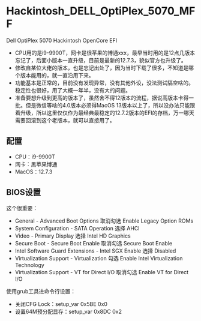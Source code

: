 # Hackintosh_DELL_OptiPlex_5070_MFF
Dell OptiPlex 5070 Hackintosh OpenCore EFI
- CPU用的是i9-9900T，网卡是很苹果的博通xxx，最早当时用的是12点几版本忘记了，后面小版本一直升级，目前是最新的12.7.3，貌似官方也升级了。
- 修改自某位大佬的版本，也是忘记出处了，因为当时下载了很多，不知道是哪个版本能用的，就一直沿用下来。
- 功能基本是正常的，目前没有发现异常，没有其他外设，没法测试隔空啥的。稳定性也很好，用了大概一年半，没有大的问题。
- 准备要想升级到更高的版本了，虽然舍不得12版本的流程，据说高版本卡得一批。但是微信等啥的4.0版本必须得MacOS 13版本以上了，所以没办法只能跟着升级，所以这里仅仅作为最经典最稳定的12.7.2版本的EFI的存档，万一哪天需要回滚到这个老版本，就可以直接用了。

## 配置 ##
- CPU：i9-9900T
- 网卡：黑苹果博通
- MacOS：12.7.3

## BIOS设置 ##
这个很重要：
- General - Advanced Boot Options 取消勾选 Enable Legacy Option ROMs
- System Configuration - SATA Operation 选择 AHCI
- Video - Primary Display 选择 Intel HD Graphics
- Secure Boot - Secure Boot Enable 取消勾选 Secure Boot Enable
- Intel Software Guard Extensions - Intel SGX Enable 选择 Disabled
- Virtualization Support - Virtualization 勾选 Enable Intel Virtualization Technology
- Virtualization Support - VT for Direct I/O 取消勾选 Enable VT for Direct I/O

使用grub工具进命令行设置：
- 关闭CFG Lock：setup_var 0x5BE 0x0
- 设置64M预分配显存：setup_var 0x8DC 0x2

